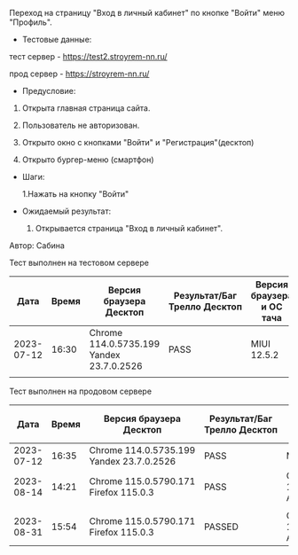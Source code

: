 Переход на страницу "Вход в личный кабинет" по кнопке "Войти" меню "Профиль".

* Тестовые данные:
 
 тест сервер - https://test2.stroyrem-nn.ru/ 
 
 прод сервер - https://stroyrem-nn.ru/

* Предусловие:

 1. Открыта главная страница сайта.
 
 2. Пользователь не авторизован.
 
 3. Открыто окно с кнопками "Войти" и "Регистрация"(десктоп)
 
 4. Открыто бургер-меню (смартфон)

* Шаги:

  1.Нажать на кнопку "Войти"

* Ожидаемый результат:

  1. Открывается страница "Вход в личный кабинет".

Автор: Сабина

Тест выполнен на тестовом сервере

| Дата | Время | Версия браузера Десктоп | Результат/Баг Трелло Десктоп | Версия браузера и ОС тача | Результат/Баг Трелло Тач | Дата релиза | QA |
| --- | --- | --- | --- | --- | --- | --- | --- |
| 2023-07-12 | 16:30  |Chrome 114.0.5735.199 Yandex 23.7.0.2526 |PASS |MIUI 12.5.2   |PASS   | 16.06.23 | Сабина |
|  |  |  |  |     |  | |  |

Тест выполнен на продовом сервере

| Дата | Время | Версия браузера Десктоп | Результат/Баг Трелло Десктоп | Версия браузера и ОС тача | Результат/Баг Трелло Тач | Дата релиза | QA |
| --- | --- | --- | --- | --- | --- | --- | --- |
|2023-07-12 |  16:35 |Chrome 114.0.5735.199 Yandex 23.7.0.2526 |PASS  | MIUI 12.5.2   |PASS  | 16.06.23 | Сабина |
|2023-08-14 | 14:21 |Chrome 115.0.5790.171 Firefox 115.0.3  |PASS   | Chrome 115.0.5790.166, Android 10 |PASS  |13.08.23 | Татьяна|
|  |  |  |  |     |  | |  |
|2023-08-31 | 15:54 | Chrome 115.0.5790.171 Firefox 115.0.3 | PASSED  | Chrome 115.0.5790.166, Android 13 | PASSED  |31.08.23 | Валерий|